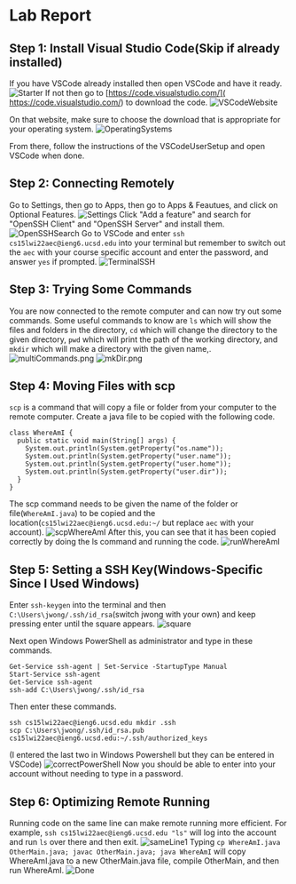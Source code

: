 # **Lab Report**

## Step 1: Install Visual Studio Code(Skip if already installed)
If you have VSCode already installed then open VSCode and have it ready.
![Starter](VSCodeStarterPage.png)
If not then go to [https://code.visualstudio.com/]( https://code.visualstudio.com/) to download the code.
![VSCodeWebsite](VSCodeWebsite.png)

On that website, make sure to choose the download that is appropriate for your operating system.
![OperatingSystems](OperatingSystems.png)

From there, follow the instructions of the VSCodeUserSetup and open VSCode when done.

## Step 2: Connecting Remotely

Go to Settings, then go to Apps, then go to Apps & Feautues, and click on Optional Features. 
![Settings](Settings.png)
Click "Add a feature" and search for "OpenSSH Client" and "OpenSSH Server" and install them. 
![OpenSSHSearch](OpenSSHSearch.png)
Go to VSCode and enter `ssh cs15lwi22aec@ieng6.ucsd.edu` into your terminal but remember to switch out the `aec` with your course specific account and enter the password, and answer `yes` if prompted.
![TerminalSSH](TerminalSSH.png)


## Step 3: Trying Some Commands
You are now connected to the remote computer and can now try out some commands. Some useful commands to know are `ls` which will show the files and folders in the directory, `cd` which will change the directory to the given directory, `pwd` which will print the path of the working directory, and `mkdir` which will make a directory with the given name,.
![multiCommands.png](multiCommands.png)
![mkDir.png](mkDir.png)

## Step 4: Moving Files with scp
`scp` is a command that will copy a file or folder from your computer to the remote computer. Create a java file to be copied with the following code.
```
class WhereAmI {
  public static void main(String[] args) {
    System.out.println(System.getProperty("os.name"));
    System.out.println(System.getProperty("user.name"));
    System.out.println(System.getProperty("user.home"));
    System.out.println(System.getProperty("user.dir"));
  }
}
```
The scp command needs to be given the name of the folder or file(`WhereAmI.java`) to be copied and the location(`cs15lwi22aec@ieng6.ucsd.edu:~/` but replace `aec` with your account). 
![scpWhereAmI](scpWhereAmI.png)
After this, you can see that it has been copied correctly by doing the ls command and running the code.
![runWhereAmI](runWhereAmI.png)

## Step 5: Setting a SSH Key(Windows-Specific Since I Used Windows)
Enter `ssh-keygen` into the terminal and then `C:\Users\jwong/.ssh/id_rsa`(switch jwong with your own) and keep pressing enter until the square appears.
![square](square.png) 

Next open Windows PowerShell as administrator and type in these commands.
```
Get-Service ssh-agent | Set-Service -StartupType Manual
Start-Service ssh-agent
Get-Service ssh-agent
ssh-add C:\Users\jwong/.ssh/id_rsa
```
Then enter these commands. 
```
ssh cs15lwi22aec@ieng6.ucsd.edu mkdir .ssh
scp C:\Users\jwong/.ssh/id_rsa.pub cs15lwi22aec@ieng6.ucsd.edu:~/.ssh/authorized_keys
```
(I entered the last two in Windows Powershell but they can be entered in VSCode)
![correctPowerShell](correctPowerShell.png)
Now you should be able to enter into your account without needing to type in a password.


## Step 6: Optimizing Remote Running
Running code on the same line can make remote running more efficient. For example, `ssh cs15lwi22aec@ieng6.ucsd.edu "ls"` will log into the account and run `ls` over there and then exit.
![sameLine1](sameLine1.png)
Typing `cp WhereAmI.java OtherMain.java; javac OtherMain.java; java WhereAmI` will copy WhereAmI.java to a new OtherMain.java file, compile OtherMain, and then run WhereAmI.
![Done](Done.png)









